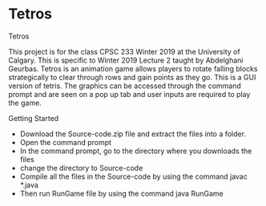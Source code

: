 # Tetros
Tetros

This project is for the class CPSC 233 Winter 2019 at the University of Calgary. This is specific to Winter 2019 Lecture 2 taught by Abdelghani Geurbas.
Tetros is an animation game allows players to rotate falling blocks strategically to clear through rows and gain points as they go. This is a GUI version of tetris. The graphics can be accessed through the command prompt and are seen on a pop up tab and user inputs are required to play the game.

Getting Started
  - Download the Source-code.zip file and extract the files into a folder.
  - Open the command prompt
  - In the command prompt, go to the directory where you downloads the files
  - change the directory to Source-code
  - Compile all the files in the Source-code by using the command javac *.java
  - Then run RunGame file by using the command java RunGame

